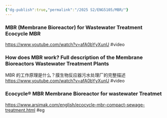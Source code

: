 ```yaml
---
{"dg-publish":true,"permalink":"/2025 S2/ENG5105/MBR/"}
---
```


### MBR (Membrane Bioreactor) for Wastewater Treatment Ecocycle MBR
https://www.youtube.com/watch?v=afA0bYyXunU
#video

### How does MBR work? Full description of the Membrane Bioreactors Wastewater Treatment Plants
MBR 的工作原理是什么？膜生物反应器污水处理厂的完整描述
https://www.youtube.com/watch?v=afA0bYyXunU
#video 

### Ecocycle® MBR Membrane Bioreactor for wastewater Treatmet
https://www.arsimak.com/english/ecocycle-mbr-compact-sewage-treatment.html
#eg 


